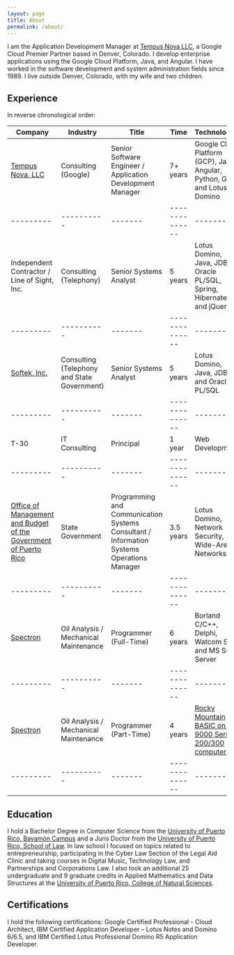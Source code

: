 ```yaml
---
layout: page
title: About
permalink: /about/
---
```


I am the Application Development Manager at [Tempus Nova LLC](http://tempusnova.com), a Google Cloud Premier Partner based in Denver, Colorado. I develop enterprise applications using the Google Cloud Platform, Java, and Angular. I have worked in the software development and system administration fields since 1989. I live outside Denver, Colorado, with my wife and two children. 

## Experience

In reverse chronological order:

| Company | Industry | Title | Time | Technologies |
|---------|----------|-------|--------------|-------|
| [Tempus Nova, LLC](https://tempusnova.com) | Consulting (Google) | Senior Software Engineer / Application Development Manager | 7+ years | Google Cloud Platform (GCP), Java, Angular, Python, Go, and Lotus Domino |
|---------|----------|-------|--------------|-------|
| Independent Contractor / Line of Sight, Inc. | Consulting (Telephony) | Senior Systems Analyst | 5 years | Lotus Domino, Java, JDBC, Oracle PL/SQL, Spring, Hibernate, and jQuery |
|---------|----------|-------|--------------|-------|
| [Softek, Inc.](https://softekpr.com/en/new-home-en/) | Consulting (Telephony and State Government) | Senior Systems Analyst | 5 years | Lotus Domino, Java, JDBC, and Oracle PL/SQL | 
|---------|----------|-------|--------------|-------|
| T-30 | IT Consulting | Principal | 1 year | Web Development | 
|---------|----------|-------|--------------|-------|
| [Office of Management and Budget of the Government of Puerto Rico](http://www.ogp.pr.gov) | State Government | Programming and Communication Systems Consultant / Information Systems Operations Manager | 3.5 years | Lotus Domino, Network Security, Wide-Area Networks |
|---------|----------|-------|--------------|-------|
| [Spectron](http://www.spectron-msim.com)|Oil Analysis / Mechanical Maintenance|Programmer (Full-Time)|6 years|Borland C/C++, Delphi, Watcom SQL, and MS SQL Server |
|---------|----------|-------|--------------|-------|
| [Spectron](http://www.spectron-msim.com)|Oil Analysis / Mechanical Maintenance|Programmer (Part-Time)|4 years|[Rocky Mountain BASIC on HP 9000 Series 200/300 computers](http://hpmemoryproject.org/technics/bench/3048/config_soft_01.htm) |
|---------|----------|-------|--------------|-------|

## Education
I hold a Bachelor Degree in Computer Science from the [University of Puerto Rico, Bayamón Campus](https://www.uprb.edu) and a Juris Doctor from the [University of Puerto Rico, School of Law](http://derecho.uprrp.edu). In law school I focused on topics related to entrepreneurship, participating in the Cyber Law Section of the Legal Aid Clinic and taking courses in Digital Music, Technology Law, and Partnerships and Corporations Law. I also took an additional 25 undergraduate and 9 graduate credits in Applied Mathematics and Data Structures at the [University of Puerto Rico, College of Natural Sciences](https://math.uprrp.edu).

## Certifications
I hold the following certifications: Google Certified Professional - Cloud Architect, IBM Certified Application Developer – Lotus Notes and Domino 6/6.5, and IBM Certified Lotus Professional Domino R5 Application Developer.

